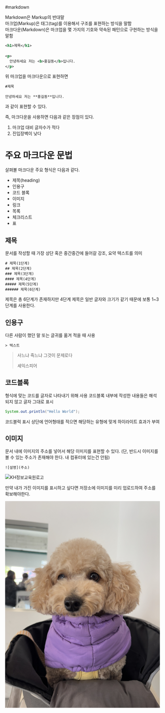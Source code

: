 #markdown

Markdown은 Markup의 반대말  
마크업(Markup)은 태그(tag)를 이용해서 구조를 표현하는 방식을 말함  
마크다운(Markdown)은 마크업을 몇 가지의 기호와 약속된 패턴으로 구현하는 방식을 말함

```xml
<h1>제목</h1>

<p>
  안녕하세요 저는 <b>홍길동</b>입니다.
</p>
```

위 마크업을 마크다운으로 표현하면
```
#제목

안녕하세요 저는 **홍길동**입니다.
```
과 같이 표현할 수 있다.

즉, 마크다운을 사용하면 다음과 같은 장점이 있다.

1. 마크업 대비 글자수가 적다
2. 진입장벽이 낮다

  # 주요 마크다운 문법

  살펴볼 마크다운 주요 형식은 다음과 같다.

  - 제목(heading)
  - 인용구
  - 코드 블록
  - 이미지
  - 링크
  - 목록
  - 체크리스트
  - 표

## 제목

문서를 작성할 때 가장 상단 혹은 중간중간에 들어갈 강조, 요약 텍스트를 의미

```
# 제목(1단계)
## 제목(2단계)
### 제목(3단계)
#### 제목(4단계)
##### 제목(5단계)
###### 제목(6단계)
```

제목은 총 6단계가 존재하지만 4단계 제목은 일반 글자와 크기가 같기 때문에 보통 1~3단계를 사용한다.

## 인용구

다른 사람이 했던 말 또는 글귀를 옮겨 적을 때 사용

```
> 텍스트
```

> 사느냐 죽느냐 그것이 문제로다
> 
> 셰익스피어

## 코드블록

형식에 맞는 코드를 글자로 나타내기 위해 사용
코드블록 내부에 작성한 내용들은 해석되지 않고 글자 그대로 표시

```java
System.out.println("Hello World");
```

코드블럭 표시 상단에 언어형태를 적으면 해당하는 유형에 맞게 하이라이트 효과가 부여

## 이미지

문서 내에 이미지의 주소를 넣어서 해당 이미지를 표현할 수 있다.
(단, 반드시 이미지를 볼 수 있는 주소가 존재해야 한다. 내 컴퓨터에 있는건 안됨)

```
![설명](주소)
```

![KH정보교육원로고](https://encrypted-tbn0.gstatic.com/images?q=tbn:ANd9GcTsMVZFbqzbFT8FzEa8PbR0lrWpNzbqGQAcEw&s)

만약 내가 가진 이미지를 표시하고 싶다면 저장소에 이미지를 미리 업로드하여 주소를 확보해야한다.

![내가올린이미지](https://raw.githubusercontent.com/hxxggu/kh15/refs/heads/main/%ED%95%B4%EC%82%90.jpg?token=GHSAT0AAAAAAC3JPZNVMENFYJKTKWQUSJYQZ2X7F5Q)










